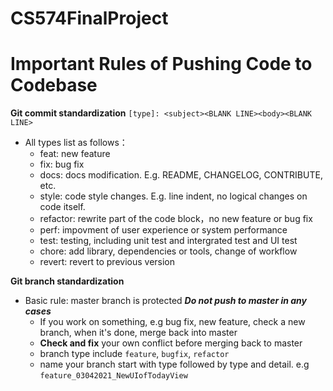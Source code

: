 # CS574FinalProject

# Important Rules of Pushing Code to Codebase
**Git commit standardization**
`[type]: <subject><BLANK LINE><body><BLANK LINE>`

- All types list as follows：
    - feat: new feature
    - fix: bug fix
    - docs: docs modification. E.g. README, CHANGELOG, CONTRIBUTE, etc.
    - style: code style changes. E.g. line indent, no logical changes on code itself.
    - refactor: rewrite part of the code block，no new feature or bug fix
    - perf: impovment of user experience or system performance
    - test: testing, including unit test and intergrated test and UI test
    - chore: add library, dependencies or tools, change of workflow
    - revert: revert to previous version

**Git branch standardization**
- Basic rule:  master branch is protected ***Do not push to master in any cases*** 
    - If you work on something, e.g bug fix, new feature, check a new branch, when it's done, merge back into master
    - **Check and fix** your own conflict before merging back to master
    - branch type include `feature`, `bugfix`, `refactor`
    - name your branch start with type followed by type and detail. e.g `feature_03042021_NewUIofTodayView`
